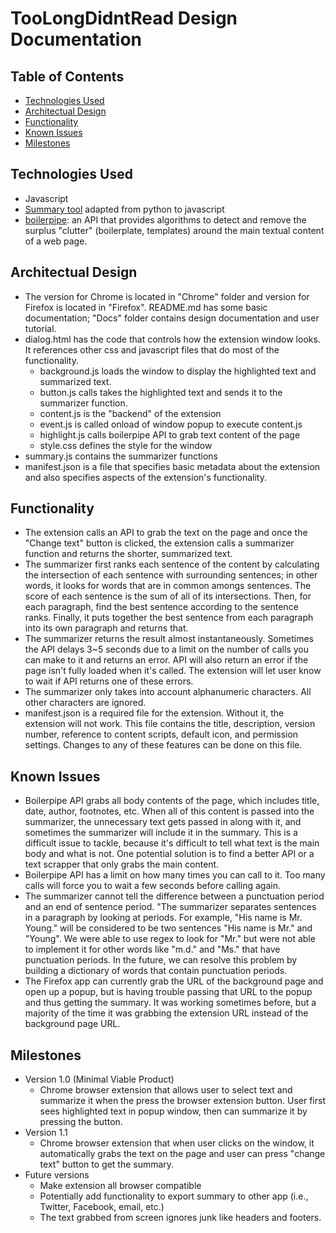 # TooLongDidntRead Design Documentation

## Table of Contents
- [Technologies Used](#technologies-used)
- [Architectual Design](#architectual-design)
- [Functionality](#functionality)
- [Known Issues](#known-issues)
- [Milestones](#milestones)

## Technologies Used
- Javascript
- [Summary tool](https://gist.github.com/shlomibabluki/5473521) adapted from python to javascript
- [boilerpipe](http://boilerpipe-web.appspot.com/): an API that provides algorithms to detect and remove the surplus "clutter" (boilerplate, templates) around the main textual content of a web page.

## Architectual Design
- The version for Chrome is located in "Chrome" folder and version for Firefox is located in "Firefox". README.md has some basic documentation; "Docs" folder contains design documentation and user tutorial. 
- dialog.html has the code that controls how the extension window looks. It references other css and javascript files that do most of the functionality.
    - background.js loads the window to display the highlighted text and summarized text.
    - button.js calls takes the highlighted text and sends it to the summarizer function.
    - content.js is the "backend" of the extension
    - event.js is called onload of window popup to execute content.js
    - highlight.js calls boilerpipe API to grab text content of the page
    - style.css defines the style for the window
- summary.js contains the summarizer functions
- manifest.json is a file that specifies basic metadata about the extension and also specifies aspects of the extension's functionality.

## Functionality
- The extension calls an API to grab the text on the page and once the "Change text" button is clicked, the extension calls a summarizer function and returns the shorter, summarized text.
- The summarizer first ranks each sentence of the content by calculating the intersection of each sentence with surrounding sentences; in other words, it looks for words that are in common amongs sentences. The score of each sentence is the sum of all of its intersections. Then, for each paragraph, find the best sentence according to the sentence ranks. Finally, it puts together the best sentence from each paragraph into its own paragraph and returns that.
- The summarizer returns the result almost instantaneously. Sometimes the API delays 3~5 seconds due to a limit on the number of calls you can make to it and returns an error. API will also return an error if the page isn't fully loaded when it's called. The extension will let user know to wait if API returns one of these errors.
- The summarizer only takes into account alphanumeric characters. All other characters are ignored.
- manifest.json is a required file for the extension. Without it, the extension will not work. This file contains the title, description, version number, reference to content scripts, default icon, and permission settings. Changes to any of these features can be done on this file.

## Known Issues
- Boilerpipe API grabs all body contents of the page, which includes title, date, author, footnotes, etc. When all of this content is passed into the summarizer, the unnecessary text gets passed in along with it, and sometimes the summarizer will include it in the summary. This is a difficult issue to tackle, because it's difficult to tell what text is the main body and what is not. One potential solution is to find a better API or a text scrapper that only grabs the main content. 
- Boilerpipe API has a limit on how many times you can call to it. Too many calls will force you to wait a few seconds before calling again.
- The summarizer cannot tell the difference between a punctuation period and an end of sentence period. "The summarizer separates sentences in a paragraph by looking at periods. For example, "His name is Mr. Young." will be considered to be two sentences "His name is Mr." and "Young". We were able to use regex to look for "Mr." but were not able to implement it for other words like "m.d." and "Ms." that have punctuation periods. In the future, we can resolve this problem by building a dictionary of words that contain punctuation periods. 
- The Firefox app can currently grab the URL of the background page and open up a popup, but is having trouble passing that URL to the popup and thus getting the summary. It was working sometimes before, but a majority of the time it was grabbing the extension URL instead of the background page URL.

## Milestones
- Version 1.0 (Minimal Viable Product)
    - Chrome browser extension that allows user to select text and summarize it when the press the browser extension button. User first sees highlighted text in popup window, then can summarize it by pressing the button.
- Version 1.1
    - Chrome browser extension that when user clicks on the window, it automatically grabs the text on the page and user can press "change text" button to get the summary.
- Future versions
    - Make extension all browser compatible
    - Potentially add functionality to export summary to other app (i.e., Twitter, Facebook, email, etc.)
    - The text grabbed from screen ignores junk like headers and footers.
